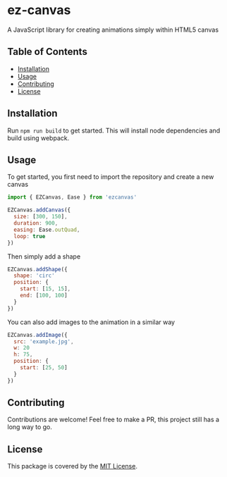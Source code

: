 

# ez-canvas
A JavaScript library for creating animations simply within HTML5 canvas

Table of Contents
---
* [Installation](#installation)
* [Usage](#usage)
* [Contributing](#contributing)
* [License](#license)

Installation
---

Run `npm run build` to get started. This will install node dependencies and build using webpack.

Usage
---

To get started, you first need to import the repository and create a new canvas
```javascript
import { EZCanvas, Ease } from 'ezcanvas'
```
```javascript
EZCanvas.addCanvas({
  size: [300, 150],
  duration: 900,
  easing: Ease.outQuad,
  loop: true
})
```

Then simply add a shape

```javascript
EZCanvas.addShape({
  shape: 'circ'
  position: {
    start: [15, 15],
    end: [100, 100]
  }
})
```

You can also add images to the animation in a similar way

```javascript
EZCanvas.addImage({
  src: 'example.jpg',
  w: 20
  h: 75,
  position: {
    start: [25, 50]
  }
})
```

Contributing
---
Contributions are welcome!
Feel free to make a PR, this project still has a long way to go.

License
---
This package is covered by the [MIT License](https://opensource.org/licenses/MIT).